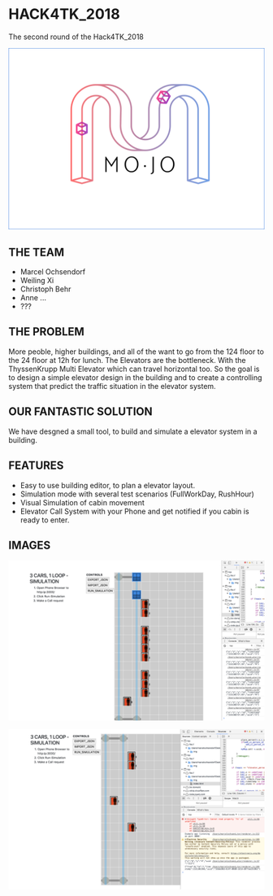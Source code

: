# HACK4TK_2018
The second round of the Hack4TK_2018


![GitHub Logo](/documentation/mojo_logo.png)


## THE TEAM
* Marcel Ochsendorf
* Weiling Xi
* Christoph Behr
* Anne ...
* ???


## THE PROBLEM
More peoble, higher buildings, and all of the want to go from the 124 floor to the 24 floor at 12h for lunch.
The Elevators are the bottleneck.
With the ThyssenKrupp Multi Elevator which can travel horizontal too. So the goal is to design a simple elevator design in the building and to create a controlling system that predict the traffic situation in the elevator system.



## OUR FANTASTIC SOLUTION
We have desgned a small tool, to build and simulate a elevator system in a building.

## FEATURES

* Easy to use building editor, to plan a elevator layout.
* Simulation mode with several test scenarios (FullWorkDay, RushHour)
* Visual Simulation of cabin movement
* Elevator Call System with your Phone and get notified if you cabin is ready to enter.




## IMAGES


![GitHub Logo](/documentation/1.png)


![GitHub Logo](/documentation/2.png)
